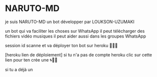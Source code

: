# NARUTO-MD 
je suis NARUTO-MD un bot développer par LOUKSON-UZUMAKI 



un bot qui va faciliter les choses sur WhatsApp il peut télécharger des fichiers vidéo musiques il peut aider aussi dans les groupes WhatsApp

session id scanne et va déployer ton bot sur heroku 🤘🏻🌀


[heroku lien de déploiement]
si tu n'a pas de compte heroku clic sur cette lien pour ten crée une 🌀🤘🏻

si tu a déjà un
